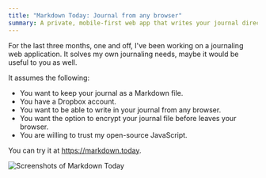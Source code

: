```yaml
---
title: "Markdown Today: Journal from any browser"
summary: A private, mobile-first web app that writes your journal directly to Dropbox.
---
```


For the last three months, one and off, I've been working on a journaling web application. It solves my own journaling needs, maybe it would be useful to you as well.

It assumes the following:

* You want to keep your journal as a Markdown file.
* You have a Dropbox account.
* You want to be able to write in your journal from any browser.
* You want the option to encrypt your journal file before leaves your browser.
* You are willing to trust my open-source JavaScript.

You can try it at <https://markdown.today>.

![Screenshots of Markdown Today](https://markdown.today/images/screenshot.png)